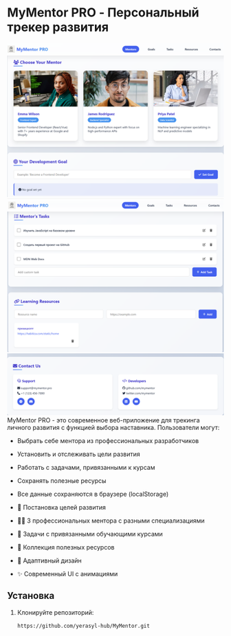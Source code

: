 # MyMentor PRO - Персональный трекер развития

![MyMentor Screenshot](./img/screenshot1.png)
![MyMentor Screenshot](./img/screenshot2.png)
![MyMentor Screenshot](./img/screenshot3.png)
MyMentor PRO - это современное веб-приложение для трекинга личного развития с функцией выбора наставника. Пользователи могут:

- Выбрать себе ментора из профессиональных разработчиков
- Установить и отслеживать цели развития
- Работать с задачами, привязанными к курсам
- Сохранять полезные ресурсы
- Все данные сохраняются в браузере (localStorage)

- 🎯 Постановка целей развития
- 👨‍💻 3 профессиональных ментора с разными специализациями
- 📝 Задачи с привязанными обучающими курсами
- 🔗 Коллекция полезных ресурсов
- 📱 Адаптивный дизайн
- ✨ Современный UI с анимациями

## Установка

1. Клонируйте репозиторий:
   ```bash
   https://github.com/yerasyl-hub/MyMentor.git
